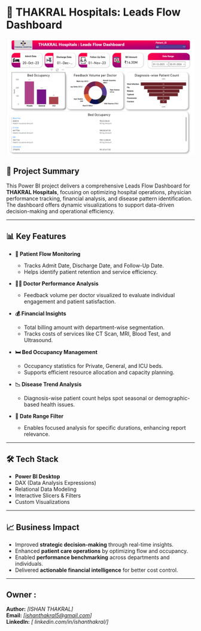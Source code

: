 # 🏥 THAKRAL Hospitals: Leads Flow Dashboard

![THAKRAL Hospitals Dashboard](./Dashboard.png)

## 📌 Project Summary

This Power BI project delivers a comprehensive Leads Flow Dashboard for **THAKRAL Hospitals**, focusing on optimizing hospital operations, physician performance tracking, financial analysis, and disease pattern identification. The dashboard offers dynamic visualizations to support data-driven decision-making and operational efficiency.

---

## 📊 Key Features

- **📅 Patient Flow Monitoring**
  - Tracks Admit Date, Discharge Date, and Follow-Up Date.
  - Helps identify patient retention and service efficiency.

- **🧑‍⚕️ Doctor Performance Analysis**
  - Feedback volume per doctor visualized to evaluate individual engagement and patient satisfaction.

- **💰 Financial Insights**
  - Total billing amount with department-wise segmentation.
  - Tracks costs of services like CT Scan, MRI, Blood Test, and Ultrasound.

- **🛏️ Bed Occupancy Management**
  - Occupancy statistics for Private, General, and ICU beds.
  - Supports efficient resource allocation and capacity planning.

- **📉 Disease Trend Analysis**
  - Diagnosis-wise patient count helps spot seasonal or demographic-based health issues.

- **📅 Date Range Filter**
  - Enables focused analysis for specific durations, enhancing report relevance.

---

## 🛠️ Tech Stack

- **Power BI Desktop**
- DAX (Data Analysis Expressions)
- Relational Data Modeling
- Interactive Slicers & Filters
- Custom Visualizations

---

## 📈 Business Impact

- Improved **strategic decision-making** through real-time insights.
- Enhanced **patient care operations** by optimizing flow and occupancy.
- Enabled **performance benchmarking** across departments and individuals.
- Delivered **actionable financial intelligence** for better cost control.

---

## Owner :
**Author:** *[ISHAN THAKRAL]*  
**Email:** *[ishanthakral5@gmail.com]*  
**LinkedIn:** *[ linkedin.com/in/ishanthakral/]*

